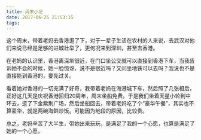 ```yaml
---
title: 周末小记
date: 2017-06-25 21:53:15
tags:
---
```


   这个周末，带着老妈去香港逛了下，对于一辈子生活在农村的人来说，去武汉对他们来说已经是足够的进城壮举了，更何况来到深圳，甚至去香港。
   
   在老妈的认识里，香港离深圳很近，在门口坐公交就可以直接到香港下车，当我告诉她不会的时候，她一脸惊讶，说不是很近吗？又问坐地铁可以去吗？我说也不是直接能到香港的，要先过关。
   
   看着她对香港的一切充满了好奇，我带着老妈在海港城下车，然后照了几张相后，正好这几天是庆祝香港回归20周年，周末坐船免费。于是我们坐着天星小轮到中环去，逛了下金紫荆广场，然后坐船回去，带着老妈吃了个“豪华午餐”，其实也不算豪华，就是两碗海鲜炒饭。可能因为地段的原因，比较贵。
   
   总之，老妈辛苦了大半生，带她出来玩玩，是满足了我的一个心愿，也算是满足了她的一个心愿。
